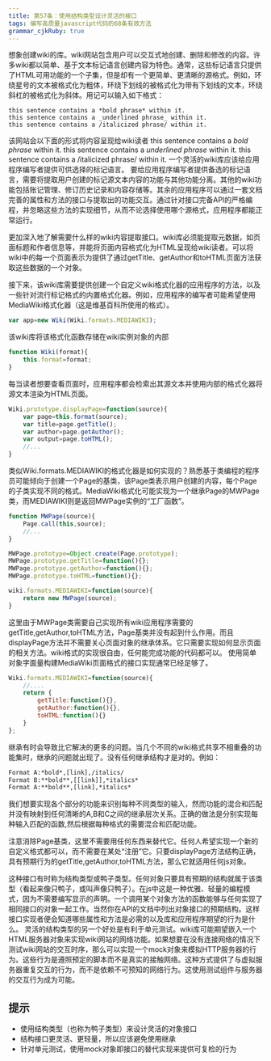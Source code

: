 ```yaml
---
title: 第57条：使用结构类型设计灵活的接口
tags: 编写高质量javascript代码的68条有效方法
grammar_cjkRuby: true
---
```

想象创建wiki的库。wiki网站包含用户可以交互式地创建、删除和修改的内容。许多wiki都以简单、基于文本标记语言创建内容为特色。通常，这些标记语言只提供了HTML可用功能的一个子集，但是却有一个更简单、更清晰的源格式。例如，环绕星号的文本被格式化为粗体，环绕下划线的被格式化为带有下划线的文本，环绕斜杠的被格式化为斜体。用记可以输入如下格式：
```
this sentence contains a *bold phrase* within it.
this sentence contains a _underlined phrase_ within it.
this sentence contains a /italicized phrase/ within it.
```
该网站会以下面的形式将内容呈现给wiki读者
this sentence contains a *bold phrase* within it.
this sentence contains a _underlined phrase_ within it.
this sentence contains a /italicized phrase/ within it.
一个灵活的wiki库应该给应用程序编写者提供可供选择的标记语言。
要给应用程序编写者提供备选的标记语言，需要将提取用户创建的标记源文本内容的功能与其他功能分离。其他的wiki功能包括账记管理、修订历史记录和内容存储等。其余的应用程序可以通过一套文档完善的属性和方法的接口与提取出的功能交互。通过针对接口完备API的严格编程，并忽略这些方法的实现细节，从而不论选择使用哪个源格式，应用程序都能正常运行。

更加深入地了解需要什么样的wiki内容提取接口。wiki库必须能提取元数据，如页面标题和作者信息等，并能将页面内容格式化为HTML呈现给wiki读者。可以将wiki中的每一个页面表示为提供了通过getTitle、getAuthor和toHTML页面方法获取这些数据的一个对象。

接下来，该wiki库需要提供创建一个自定义wiki格式化器的应用程序的方法，以及一些针对流行标记格式的内置格式化器。例如，应用程序的编写者可能希望使用MediaWiki格式化器（这是维基百科所使用的格式）。
```js
var app=new Wiki(Wiki.formats.MEDIAWIKI);
```
该wiki库将该格式化函数存储在wiki实例对象的内部
```js
function Wiki(format){
    this.format=format;
}
```
每当读者想要查看页面时，应用程序都会检索出其源文本并使用内部的格式化器将源文本渲染为HTML页面。
```js
Wiki.prototype.displayPage=function(source){
    var page=this.format(source);
    var title=page.getTitle();
    var author=page.getAuthor();
    var output=page.toHTML();
    //...
}
```
类似Wiki.formats.MEDIAWIKI的格式化器是如何实现的？熟悉基于类编程的程序员可能倾向于创建一个Page的基类，该Page类表示用户创建的内容，每个Page的子类实现不同的格式。MediaWiki格式化可能实现为一个继承Page的MWPage类，而MEDIAWIKI则是返回MWPage实例的“工厂函数”。
```js
function MWPage(source){
    Page.call(this,source);
    //...
}

MWPage.prototype=Object.create(Page.prototype);
MWPage.prototype.getTitle=function(){};
MWPage.prototype.getAuthor=function(){};
MWPage.prototype.toHTML=function(){};

wiki.formats.MEDIAWIKI=function(source){
    return new MWPage(source);
}
```
这里由于MWPage类需要自己实现所有wiki应用程序需要的getTitle,getAuthor,toHTML方法，Page基类并没有起到什么作用。而且displayPage方法并不需要关心页面对象的继承体系。它只需要实现如何显示页面的相关方法。wiki格式的实现很自由，任何能完成功能的代码都可以。
使用简单对象字面量构建MediaWiki页面格式的接口实现通常已经足够了。
```js
Wiki.formats.MEDIAWIKI=function(source){
    //....
    return {
        getTitle:function(){},
        getAuthor:function(){},
        toHTML:function(){}
    }
};
```
继承有时会导致比它解决的更多的问题。当几个不同的wiki格式共享不相重叠的功能集时，继承的问题就出现了。没有任何继承结构才是对的。例如：
```html
Format A:*bold*,[link],/italics/
Format B:**bold**,[[link]],*italics*
Format A:**bold**,[link],*italics*
```
我们想要实现各个部分的功能来识别每种不同类型的输入，然而功能的混合和匹配并没有映射到任何清晰的A,B和C之间的继承层次关系。正确的做法是分别实现每种输入匹配的函数,然后根据每种格式的需要混合和匹配功能。

注意消除Page基类，这里不需要用任何东西来替代它。任何人希望实现一个新的自定义格式都可以，而不需要在某处“注册”它。只要displayPage方法结构正确，具有预期行为的getTitle,getAuthor,toHTML方法，那么它就适用任何js对象。

这种接口有时称为结构类型或鸭子类型。任何对象只要具有预期的结构就属于该类型（看起来像只鸭子，或叫声像只鸭子）。在js中这是一种优雅、轻量的编程模式，因为不需要编写显示的声明。一个调用某个对象方法的函数能够与任何实现了相同接口的对象一起工作。当然你在API的文档中列出对象接口的预期结构。这样接口实现者便会知道哪些属性和方法是必需的以及库和应用程序期望的行为是什么。
灵活的结构类型的另一个好处是有利于单元测试。wiki库可能期望嵌入一个HTML服务器对象来实现wiki网站的网络功能。如果想要在没有连接网络的情况下测试wiki网站的交互时序，那么可以实现一个mock对象来模拟HTTP服务器的行为。这些行为是遵照预定的脚本而不是真实的接触网络。这种方式提供了与虚拟服务器重复交互的行为，而不是依赖不可预知的网络行为。这使用测试组件与服务器的交互行为成为可能。

## 提示
- 使用结构类型（也称为鸭子类型）来设计灵活的对象接口
- 结构接口更灵活、更轻量，所以应该避免使用继承
- 针对单元测试，使用mock对象即接口的替代实现来提供可复检的行为


